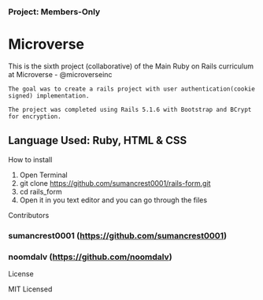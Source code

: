 ### Project: Members-Only

# Microverse

This is the sixth project (collaborative) of the Main Ruby on Rails curriculum at Microverse - @microverseinc

    The goal was to create a rails project with user authentication(cookie signed) implementation.

    The project was completed using Rails 5.1.6 with Bootstrap and BCrypt for encryption.

## Language Used: Ruby, HTML & CSS

How to install

1. Open Terminal
2. git clone https://github.com/sumancrest0001/rails-form.git
3. cd rails_form
4. Open it in you text editor and you can go through the files


Contributors
### sumancrest0001 (https://github.com/sumancrest0001)

### noomdalv (https://github.com/noomdalv)


License

MIT Licensed
